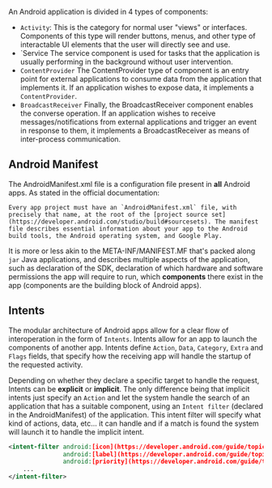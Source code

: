 An Android application is divided in 4 types of components:

* `Activity`:
		This is the category for normal user "views" or interfaces. Components of this type will render buttons, menus, and other type of interactable UI elements that the user will directly see and use.
* `Service
		The service component is used for tasks that the application is usually performing in the background without user intervention. 
* `ContentProvider`
		The ContentProvider type of component is an entry point for external applications to consume data from the application that implements it. If an application wishes to expose data, it implements a `ContentProvider`.
* `BroadcastReceiver`
		Finally, the BroadcastReceiver component enables the converse operation. If an application wishes to receive messages/notifications from external applications and trigger an event in response to them, it implements a BroadcastReceiver as means of inter-process communication.

## Android Manifest

The AndroidManifest.xml file is a configuration file present in **all** Android apps. As stated in the official documentation:

```
Every app project must have an `AndroidManifest.xml` file, with precisely that name, at the root of the [project source set](https://developer.android.com/studio/build#sourcesets). The manifest file describes essential information about your app to the Android build tools, the Android operating system, and Google Play.
```

It is more or less akin to the META-INF/MANIFEST.MF that's packed along `jar` Java applications, and describes multiple aspects of the application, such as declaration of the SDK, declaration of which hardware and software permissions the app will require to run, which **components** there exist in the app (components are the building block of Android apps).

## Intents

The modular architecture of Android apps allow for a clear flow of interoperation in the form of `Intents`.  Intents allow for an app to launch the components of another app. Intents define `Action`, `Data`, `Category`, `Extra` and `Flags` fields, that specify how the receiving app will handle the startup of the requested activity.

Depending on whether they declare a specific target to handle the request, Intents can be **explicit** or **implicit**. The only difference being that implicit intents just specify an `Action` and let the system handle the search of an application that has a suitable component, using an `Intent filter` (declared in the AndroidManifest) of the application. This intent filter will specify what kind of actions, data, etc... it can handle and if a match is found the system will launch it to handle the implicit intent.

```xml
<intent-filter android:[icon](https://developer.android.com/guide/topics/manifest/intent-filter-element#icon)="_drawable resource_"
               android:[label](https://developer.android.com/guide/topics/manifest/intent-filter-element#label)="_string resource_"
               android:[priority](https://developer.android.com/guide/topics/manifest/intent-filter-element#priority)="_integer_" >
    ...
</intent-filter>
```
